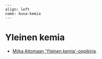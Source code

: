 ```{figure} ../images/rovaniemi.png
---
align: left
name: kuva-kemia
---
```


# Yleinen kemia


- [Miika Aitomaan 'Yleinen kemia'-oppikirja](https://luma-lapinamk.github.io/miika-kemia).

